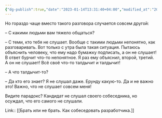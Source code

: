 ```yaml
---
{"dg-publish":true,"date":"2023-01-14T13:31:40+04:00","modified_at":"2023-03-25T14:12:44+04:00","title":"Часто нас бесит в других то, что у самих болит","permalink":"/quotes/202204112044/","dgPassFrontmatter":true}
---
```



Но гораздо чаще вместо такого разговора случается совсем другой:

– С какими людьми вам тяжело общаться?

– С теми, кто тебя не слушает. Вообще с такими людьми непонятно, как разговаривать. Вот только с утра была такая ситуация. Пытаюсь объяснить человеку, что ему надо бумажку подписать, а он не слушает! В ответ бурчит что-то непонятное. Я раз ему объяснил, второй, третий. А он не слушает! Всё своё что-то талдычит и талдычит!

– А что талдычит-то?

– Да кто его знает? Я не слушал даже. Ерунду какую-то. Да и не важно это! Важно, что не слушает совсем меня!

Видите парадокс? Кандидат не слушал своего собеседника, но осуждал, что его самого не слушали.

Link:: [[Брать или не брать. Как собеседовать разработчика.]]
